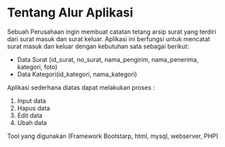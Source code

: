 # Tentang Alur Aplikasi

Sebuah Perusahaan ingin membuat catatan tetang arsip surat yang terdiri dari surat masuk dan surat keluar.
Aplikasi ini berfungsi untuk mencatat surat masuk dan keluar dengan kebutuhan sata sebagai berikut:

- Data Surat (id_surat, no_surat, nama_pengirim, nama_penerima, kategori, foto)
- Data Kategori(id_kategori, nama_kategori)

Aplikasi sederhana diatas dapat melakukan proses :

1. Input data
2. Hapus data
3. Edit data
4. Ubah data

Tool yang digunakan (Framework Bootstarp, html, mysql, webserver, PHP)
